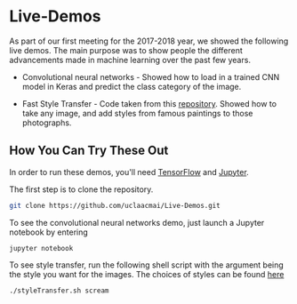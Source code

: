 # Live-Demos

As part of our first meeting for the 2017-2018 year, we showed the following live demos. The main purpose was to show people the different advancements made in machine learning over the past few years. 

* Convolutional neural networks - Showed how to load in a trained CNN model in Keras and predict the class category of the image. 

* Fast Style Transfer - Code taken from this [repository](https://github.com/lengstrom/fast-style-transfer). Showed how to take any image, and add styles from famous paintings to those photographs. 

## How You Can Try These Out

In order to run these demos, you'll need [TensorFlow](https://www.tensorflow.org/install/) and [Jupyter](https://jupyter.readthedocs.io/en/latest/install.html). 

The first step is to clone the repository.
   ```bash
   git clone https://github.com/uclaacmai/Live-Demos.git
   ```

To see the convolutional neural networks demo, just launch a Jupyter notebook by entering

    
    jupyter notebook
     

To see style transfer, run the following shell script with the argument being the style you want for the images. The choices of styles can be found [here](https://github.com/uclaacmai/Live-Demos/tree/master/fast-style-transfer/models)   

    
    ./styleTransfer.sh scream
    
